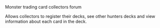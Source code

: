 Monster trading card collectors forum

Allows collectors to register their decks, see other hunters decks and view information about each card in the deck.